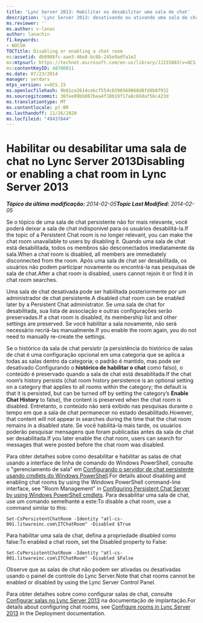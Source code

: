```yaml
---
title: 'Lync Server 2013: Habilitar ou desabilitar uma sala de chat'
description: 'Lync Server 2013: desativando ou ativando uma sala de chat.'
ms.reviewer: ''
ms.author: v-lanac
author: lanachin
f1.keywords:
- NOCSH
TOCTitle: Disabling or enabling a chat room
ms:assetid: db0908fc-aae3-46e8-bc0b-245e9adfa1e2
ms:mtpsurl: https://technet.microsoft.com/en-us/library/JJ215883(v=OCS.15)
ms:contentKeyID: 48706011
ms.date: 07/23/2014
manager: serdars
mtps_version: v=OCS.15
ms.openlocfilehash: 9b81ce2614cebcf554c0390369068d8fd8b8f932
ms.sourcegitcommit: 36fee89bb887bea4f18b19f17a8c69daf5bc423d
ms.translationtype: MT
ms.contentlocale: pt-BR
ms.lasthandoff: 11/26/2020
ms.locfileid: "49437844"
---
```

# <a name="disabling-or-enabling-a-chat-room-in-lync-server-2013"></a><span data-ttu-id="33ee9-103">Habilitar ou desabilitar uma sala de chat no Lync Server 2013</span><span class="sxs-lookup"><span data-stu-id="33ee9-103">Disabling or enabling a chat room in Lync Server 2013</span></span>

<div data-xmlns="http://www.w3.org/1999/xhtml">

<div class="topic" data-xmlns="http://www.w3.org/1999/xhtml" data-msxsl="urn:schemas-microsoft-com:xslt" data-cs="https://msdn.microsoft.com/">

<div data-asp="https://msdn2.microsoft.com/asp">



</div>

<div id="mainSection">

<div id="mainBody"><span data-ttu-id="33ee9-104">

<span> </span></span><span class="sxs-lookup"><span data-stu-id="33ee9-104">

<span> </span></span></span>

<span data-ttu-id="33ee9-105">_**Tópico da última modificação:** 2014-02-05_</span><span class="sxs-lookup"><span data-stu-id="33ee9-105">_**Topic Last Modified:** 2014-02-05_</span></span>

<span data-ttu-id="33ee9-106">Se o tópico de uma sala de chat persistente não for mais relevante, você poderá deixar a sala de chat indisponível para os usuários desabilitá-la.</span><span class="sxs-lookup"><span data-stu-id="33ee9-106">If the topic of a Persistent Chat room is no longer relevant, you can make the chat room unavailable to users by disabling it.</span></span> <span data-ttu-id="33ee9-107">Quando uma sala de chat está desabilitada, todos os membros são desconectados imediatamente da sala.</span><span class="sxs-lookup"><span data-stu-id="33ee9-107">When a chat room is disabled, all members are immediately disconnected from the room.</span></span> <span data-ttu-id="33ee9-108">Após uma sala de chat ser desabilitada, os usuários não podem participar novamente ou encontrá-la nas pesquisas de sala de chat.</span><span class="sxs-lookup"><span data-stu-id="33ee9-108">After a chat room is disabled, users cannot rejoin it or find it in chat room searches.</span></span>

<span data-ttu-id="33ee9-109">Uma sala de chat desativada pode ser habilitada posteriormente por um administrador de chat persistente.</span><span class="sxs-lookup"><span data-stu-id="33ee9-109">A disabled chat room can be enabled later by a Persistent Chat administrator.</span></span> <span data-ttu-id="33ee9-110">Se uma sala de chat for desabilitada, sua lista de associação e outras configurações serão preservadas.</span><span class="sxs-lookup"><span data-stu-id="33ee9-110">If a chat room is disabled, its membership list and other settings are preserved.</span></span> <span data-ttu-id="33ee9-111">Se você habilitar a sala novamente, não será necessário recriá-las manualmente.</span><span class="sxs-lookup"><span data-stu-id="33ee9-111">If you enable the room again, you do not need to manually re-create the settings.</span></span>

<span data-ttu-id="33ee9-112">Se o histórico da sala de chat persistir (a persistência do histórico de salas de chat é uma configuração opcional em uma categoria que se aplica a todas as salas dentro da categoria; o padrão é mantido, mas pode ser desativado Configurando o **histórico de habilitar o chat** como falso), o conteúdo é preservado quando a sala de chat está desabilitada.</span><span class="sxs-lookup"><span data-stu-id="33ee9-112">If the chat room’s history persists (chat room history persistence is an optional setting on a category that applies to all rooms within the category; the default is that it is persisted, but can be turned off by setting the category’s **Enable Chat History** to false), the content is preserved when the chat room is disabled.</span></span> <span data-ttu-id="33ee9-113">Entretanto, o conteúdo não será exibido nas pesquisas durante o tempo em que a sala de chat permanecer no estado desabilitado.</span><span class="sxs-lookup"><span data-stu-id="33ee9-113">However, that content will not appear in searches during the time that the chat room remains in a disabled state.</span></span> <span data-ttu-id="33ee9-114">Se você habilitá-la mais tarde, os usuários poderão pesquisar mensagens que foram publicadas antes da sala de chat ser desabilitada.</span><span class="sxs-lookup"><span data-stu-id="33ee9-114">If you later enable the chat room, users can search for messages that were posted before the chat room was disabled.</span></span>

<span data-ttu-id="33ee9-115">Para obter detalhes sobre como desabilitar e habilitar as salas de chat usando a interface de linha de comando do Windows PowerShell, consulte o "gerenciamento de sala" em [Configurando o servidor de chat persistente usando cmdlets do Windows PowerShell](configuring-persistent-chat-server-by-using-windows-powershell-cmdlets.md).</span><span class="sxs-lookup"><span data-stu-id="33ee9-115">For details about disabling and enabling chat rooms by using the Windows PowerShell command-line interface, see "Room Management" in [Configuring Persistent Chat Server by using Windows PowerShell cmdlets](configuring-persistent-chat-server-by-using-windows-powershell-cmdlets.md).</span></span> <span data-ttu-id="33ee9-116">Para desabilitar uma sala de chat, use um comando semelhante a este:</span><span class="sxs-lookup"><span data-stu-id="33ee9-116">To disable a chat room, use a command similar to this:</span></span>

    Set-CsPersistentChatRoom -Identity "atl-cs-001.litwareinc.com\ITChatRoom" -Disabled $True

<span data-ttu-id="33ee9-117">Para habilitar uma sala de chat, defina a propriedade disabled como false:</span><span class="sxs-lookup"><span data-stu-id="33ee9-117">To enabled a chat room, set the Disabled property to False:</span></span>

    Set-CsPersistentChatRoom -Identity "atl-cs-001.litwareinc.com\ITChatRoom" -Disabled $False

<span data-ttu-id="33ee9-118">Observe que as salas de chat não podem ser ativadas ou desativadas usando o painel de controle do Lync Server.</span><span class="sxs-lookup"><span data-stu-id="33ee9-118">Note that chat rooms cannot be enabled or disabled by using the Lync Server Control Panel.</span></span>

<span data-ttu-id="33ee9-119">Para obter detalhes sobre como configurar salas de chat, consulte [Configurar salas no Lync Server 2013](lync-server-2013-configure-rooms.md) na documentação de implantação.</span><span class="sxs-lookup"><span data-stu-id="33ee9-119">For details about configuring chat rooms, see [Configure rooms in Lync Server 2013](lync-server-2013-configure-rooms.md) in the Deployment documentation.</span></span>

<span data-ttu-id="33ee9-120"></div>

<span> </span>

</div>

</div>

</span><span class="sxs-lookup"><span data-stu-id="33ee9-120"></div>

<span> </span>

</div>

</div>

</span></span></div>

